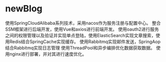 # newBlog
使用SpringCloudAlibaba系列技术，采用nacos作为服务注册与配置中心。
整合SSM框架进行后端开发，使用Vue和axios进行前端开发。
使用oauth2进行服务之间的权限管理以及验证并实现单点登陆，使用ElasticSearch实现文章搜索，使用Redis结合SpringCache实现缓存。
使用Rabbitmq实现邮件发送，SpringAop结合Rabbitmq实现日志管理 
使用ThreadPool和异步编排优化数据获取数据。
使用nginx进行部署，并对其进行速度优化。
